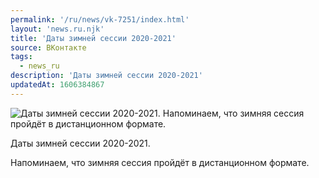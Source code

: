 ```yaml
---
permalink: '/ru/news/vk-7251/index.html'
layout: 'news.ru.njk'
title: 'Даты зимней сессии 2020-2021'
source: ВКонтакте
tags:
  - news_ru
description: 'Даты зимней сессии 2020-2021'
updatedAt: 1606384867
---
```

![Даты зимней сессии 2020-2021. Напоминаем, что зимняя сессия пройдёт в дистанционном формате.](https://sun9-33.userapi.com/impg/P8tdEpkkSAB5aGU_DTbuVHu8xEgcxUSROIhxQA/7fbUErsIsgo.jpg?size=1080x810&quality=96&proxy=1&sign=b658e422eae8cd8e2a07f9f8aa73f276&c_uniq_tag=i76N2uOLNRRBCbAka0NnYf7mRIcTIYxG5wjehpS-Gx0&type=album)

Даты зимней сессии 2020-2021.

Напоминаем, что зимняя сессия пройдёт в дистанционном формате.
